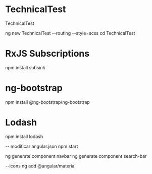 # TechnicalTest
TechnicalTest



<!-- file:///F:/mestrado/2%C2%BA%20Semestre/AMI%20-%20Aplicacoes%20Multimedia%20Interativas%20-%20Design/Trabalhos-Labs%20+%20Project/Lab%204%20-%20javascript/IMA8%20-AngulaJs.pdf -->

ng new TechnicalTest --routing --style=scss
cd TechnicalTest


# RxJS Subscriptions
npm install subsink

# ng-bootstrap
npm install @ng-bootstrap/ng-bootstrap

# Lodash
npm install lodash

-- modificar angular.json
npm start


ng generate component navbar
ng generate component search-bar

--icons
ng add @angular/material